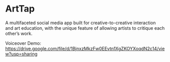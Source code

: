 # ArtTap
A multifaceted social media app built for creative-to-creative interaction and art education, with the unique feature of allowing artists to critique each other’s work.

Voiceover Demo: https://drive.google.com/file/d/1BjnxzMkzFw0EEvtn1XgZKOYXoqdN2c14/view?usp=sharing

